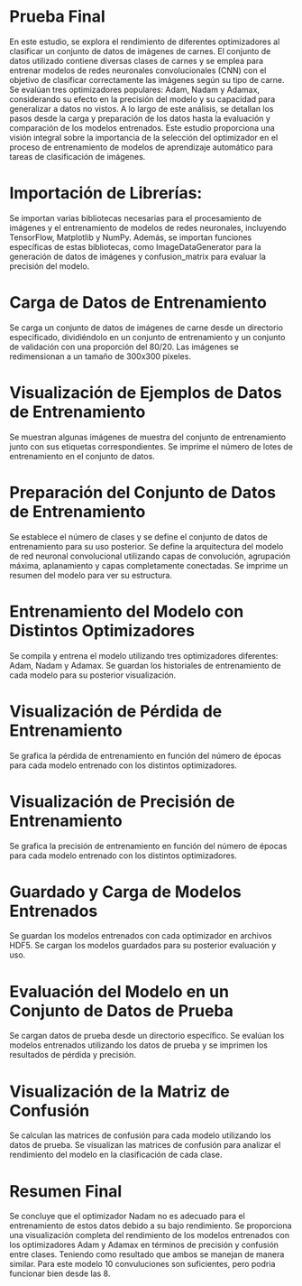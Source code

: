 # Prueba Final

En este estudio, se explora el rendimiento de diferentes optimizadores al clasificar un conjunto de datos de imágenes de carnes. El conjunto de datos utilizado contiene diversas clases de carnes y se emplea para entrenar modelos de redes neuronales convolucionales (CNN) con el objetivo de clasificar correctamente las imágenes según su tipo de carne. Se evalúan tres optimizadores populares: Adam, Nadam y Adamax, considerando su efecto en la precisión del modelo y su capacidad para generalizar a datos no vistos. A lo largo de este análisis, se detallan los pasos desde la carga y preparación de los datos hasta la evaluación y comparación de los modelos entrenados. Este estudio proporciona una visión integral sobre la importancia de la selección del optimizador en el proceso de entrenamiento de modelos de aprendizaje automático para tareas de clasificación de imágenes.

# Importación de Librerías:
Se importan varias bibliotecas necesarias para el procesamiento de imágenes y el entrenamiento de modelos de redes neuronales, incluyendo TensorFlow, Matplotlib y NumPy.
Además, se importan funciones específicas de estas bibliotecas, como ImageDataGenerator para la generación de datos de imágenes y confusion_matrix para evaluar la precisión del modelo.
# Carga de Datos de Entrenamiento
Se carga un conjunto de datos de imágenes de carne desde un directorio especificado, dividiéndolo en un conjunto de entrenamiento y un conjunto de validación con una proporción del 80/20.
Las imágenes se redimensionan a un tamaño de 300x300 píxeles.
# Visualización de Ejemplos de Datos de Entrenamiento
Se muestran algunas imágenes de muestra del conjunto de entrenamiento junto con sus etiquetas correspondientes.
Se imprime el número de lotes de entrenamiento en el conjunto de datos.
# Preparación del Conjunto de Datos de Entrenamiento
Se establece el número de clases y se define el conjunto de datos de entrenamiento para su uso posterior.
Se define la arquitectura del modelo de red neuronal convolucional utilizando capas de convolución, agrupación máxima, aplanamiento y capas completamente conectadas.
Se imprime un resumen del modelo para ver su estructura.
# Entrenamiento del Modelo con Distintos Optimizadores
Se compila y entrena el modelo utilizando tres optimizadores diferentes: Adam, Nadam y Adamax.
Se guardan los historiales de entrenamiento de cada modelo para su posterior visualización.
# Visualización de Pérdida de Entrenamiento
Se grafica la pérdida de entrenamiento en función del número de épocas para cada modelo entrenado con los distintos optimizadores.
# Visualización de Precisión de Entrenamiento
Se grafica la precisión de entrenamiento en función del número de épocas para cada modelo entrenado con los distintos optimizadores.
# Guardado y Carga de Modelos Entrenados
Se guardan los modelos entrenados con cada optimizador en archivos HDF5.
Se cargan los modelos guardados para su posterior evaluación y uso.
# Evaluación del Modelo en un Conjunto de Datos de Prueba
Se cargan datos de prueba desde un directorio específico.
Se evalúan los modelos entrenados utilizando los datos de prueba y se imprimen los resultados de pérdida y precisión.
# Visualización de la Matriz de Confusión
Se calculan las matrices de confusión para cada modelo utilizando los datos de prueba.
Se visualizan las matrices de confusión para analizar el rendimiento del modelo en la clasificación de cada clase.
# Resumen Final
Se concluye que el optimizador Nadam no es adecuado para el entrenamiento de estos datos debido a su bajo rendimiento.
Se proporciona una visualización completa del rendimiento de los modelos entrenados con los optimizadores Adam y Adamax en términos de precisión y confusión entre clases.
Teniendo como resultado que ambos se manejan de manera similar. 
Para este modelo 10 convuluciones son suficientes, pero podria funcionar bien desde las 8. 
